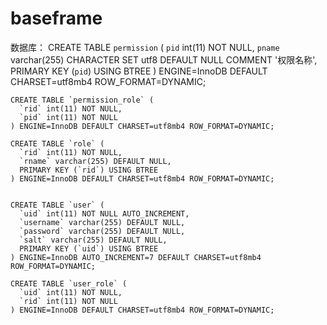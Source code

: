 # baseframe
数据库：
    CREATE TABLE `permission` (
      `pid` int(11) NOT NULL,
      `pname` varchar(255) CHARACTER SET utf8 DEFAULT NULL COMMENT '权限名称',
      PRIMARY KEY (`pid`) USING BTREE
    ) ENGINE=InnoDB DEFAULT CHARSET=utf8mb4 ROW_FORMAT=DYNAMIC;
    
    CREATE TABLE `permission_role` (
      `rid` int(11) NOT NULL,
      `pid` int(11) NOT NULL
    ) ENGINE=InnoDB DEFAULT CHARSET=utf8mb4 ROW_FORMAT=DYNAMIC;
    
    CREATE TABLE `role` (
      `rid` int(11) NOT NULL,
      `rname` varchar(255) DEFAULT NULL,
      PRIMARY KEY (`rid`) USING BTREE
    ) ENGINE=InnoDB DEFAULT CHARSET=utf8mb4 ROW_FORMAT=DYNAMIC;
    
    
    CREATE TABLE `user` (
      `uid` int(11) NOT NULL AUTO_INCREMENT,
      `username` varchar(255) DEFAULT NULL,
      `password` varchar(255) DEFAULT NULL,
      `salt` varchar(255) DEFAULT NULL,
      PRIMARY KEY (`uid`) USING BTREE
    ) ENGINE=InnoDB AUTO_INCREMENT=7 DEFAULT CHARSET=utf8mb4 ROW_FORMAT=DYNAMIC;
    
    CREATE TABLE `user_role` (
      `uid` int(11) NOT NULL,
      `rid` int(11) NOT NULL
    ) ENGINE=InnoDB DEFAULT CHARSET=utf8mb4 ROW_FORMAT=DYNAMIC;